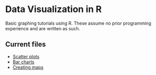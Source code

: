 # Data Visualization in R
Basic graphing tutorials using R. These assume no prior programming experience and are written as such. 

## Current files
* [Scatter plots](https://github.com/zumbaughca/Data-Visualization-in-R/blob/0b0c2da974329f3f406092e032d4533e61dab247/Scatter%20plots.md)
* [Bar charts](https://github.com/zumbaughca/Data-Visualization-in-R/blob/19d0ae6617b533a2232f7c880e2cd977fb149454/Bar%20charts.md)
* [Creating maps](https://github.com/zumbaughca/Data-Visualization-in-R/blob/58676f37d474fd7274b5b204905ac0fe285b916e/Maps.md)
